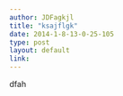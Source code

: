 ```yaml
---
author: JDFagkjl
title: "ksajflgk"
date: 2014-1-8-13-0-25-105
type: post
layout: default
link: 
---
```

dfah